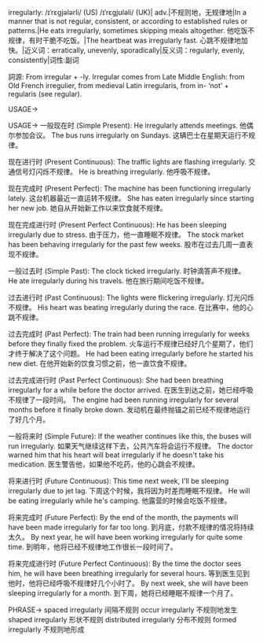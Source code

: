 irregularly: /ɪˈrɛɡjələrli/ (US) /ɪˈrɛɡjʊləli/ (UK)| adv.|不规则地，无规律地|In a manner that is not regular, consistent, or according to established rules or patterns.|He eats irregularly, sometimes skipping meals altogether. 他吃饭不规律，有时干脆不吃饭。|The heartbeat was irregularly fast. 心跳不规律地加快。|近义词：erratically, unevenly, sporadically|反义词：regularly, evenly, consistently|词性:副词

詞源:  From irregular + -ly.  Irregular comes from Late Middle English: from Old French irregulier, from medieval Latin irregularis, from in- ‘not’ + regularis (see regular).

USAGE->

USAGE->
一般现在时 (Simple Present):
He irregularly attends meetings.  他偶尔参加会议。
The bus runs irregularly on Sundays.  这辆巴士在星期天运行不规律。


现在进行时 (Present Continuous):
The traffic lights are flashing irregularly. 交通信号灯闪烁不规律。
He is breathing irregularly. 他呼吸不规律。


现在完成时 (Present Perfect):
The machine has been functioning irregularly lately.  这台机器最近一直运转不规律。
She has eaten irregularly since starting her new job. 她自从开始新工作以来饮食就不规律。


现在完成进行时 (Present Perfect Continuous):
He has been sleeping irregularly due to stress. 由于压力，他一直睡眠不规律。
The stock market has been behaving irregularly for the past few weeks. 股市在过去几周一直表现不规律。


一般过去时 (Simple Past):
The clock ticked irregularly. 时钟滴答声不规律。
He ate irregularly during his travels.  他在旅行期间吃饭不规律。


过去进行时 (Past Continuous):
The lights were flickering irregularly. 灯光闪烁不规律。
His heart was beating irregularly during the race. 在比赛中，他的心跳不规律。


过去完成时 (Past Perfect):
The train had been running irregularly for weeks before they finally fixed the problem.  火车运行不规律已经好几个星期了，他们才终于解决了这个问题。
He had been eating irregularly before he started his new diet.  在他开始新的饮食习惯之前，他一直饮食不规律。


过去完成进行时 (Past Perfect Continuous):
She had been breathing irregularly for a while before the doctor arrived. 在医生到达之前，她已经呼吸不规律了一段时间。
The engine had been running irregularly for several months before it finally broke down.  发动机在最终抛锚之前已经不规律地运行了好几个月。


一般将来时 (Simple Future):
If the weather continues like this, the buses will run irregularly. 如果天气继续这样下去，公共汽车将会运行不规律。
The doctor warned him that his heart will beat irregularly if he doesn't take his medication. 医生警告他，如果他不吃药，他的心跳会不规律。


将来进行时 (Future Continuous):
This time next week, I'll be sleeping irregularly due to jet lag.  下周这个时候，我将因为时差而睡眠不规律。
He will be eating irregularly while he's camping.  他露营的时候会吃饭不规律。


将来完成时 (Future Perfect):
By the end of the month, the payments will have been made irregularly for far too long. 到月底，付款不规律的情况将持续太久。
By next year, he will have been working irregularly for quite some time. 到明年，他将已经不规律地工作很长一段时间了。


将来完成进行时 (Future Perfect Continuous):
By the time the doctor sees him, he will have been breathing irregularly for several hours. 等到医生见到他时，他将已经呼吸不规律好几个小时了。
By next week, she will have been sleeping irregularly for a month. 到下周，她将已经睡眠不规律一个月了。



PHRASE->
spaced irregularly  间隔不规则
occur irregularly  不规则地发生
shaped irregularly  形状不规则
distributed irregularly 分布不规则
formed irregularly  不规则地形成
